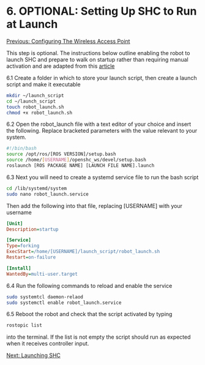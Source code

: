 # 6. OPTIONAL: Setting Up SHC to Run at Launch

[Previous: Configuring The Wireless Access Point](shc_raspi4_configure_AP.md)

This step is optional. The instructions below outline enabling the robot to launch SHC and prepare to walk on startup rather than requiring manual activation and are adapted from this [article](https://risc.readthedocs.io/2-auto-service-start-afer-boot.html)

6.1 Create a folder in which to store your launch script, then create a launch script and make it executable

```bash
mkdir ~/launch_script
cd ~/launch_script
touch robot_launch.sh
chmod +x robot_launch.sh
```

6.2 Open the robot_launch file with a text editor of your choice and insert the following. Replace bracketed parameters with the value relevant to your system.

```bash
#!/bin/bash
source /opt/ros/[ROS VERSION]/setup.bash
source /home/[USERNAME]/openshc_ws/devel/setup.bash
roslaunch [ROS PACKAGE NAME] [LAUNCH FILE NAME].launch
```

6.3 Next you will need to create a systemd service file to run the bash script

```bash
cd /lib/systemd/system
sudo nano robot_launch.service
```

Then add the following into that file, replacing [USERNAME] with your username

```ini
[Unit]
Description=startup

[Service]
Type=forking
ExecStart=/home/[USERNAME]/launch_script/robot_launch.sh
Restart=on-failure

[Install]
WantedBy=multi-user.target
```

6.4 Run the following commands to reload and enable the service

```bash
sudo systemtcl daemon-relaod
sudo systemctl enable robot_launch.service
```

6.5 Reboot the robot and check that the script activated by typing

```bash
rostopic list
```

into the terminal. If the list is not empty the script should run as expected when it receives controller input.

[Next: Launching SHC](shc_raspi4_launch.md)
